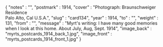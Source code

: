 {
  "notes" : "",
  "postmark" : 1914,
  "cover" : "Photograph: Braunschweiger Residence<br>Palo Alto, Cal U.S.A.",
  "slug" : "card134",
  "year" : 1914,
  "to" : "",
  "weight" : 131,
  "from" : "",
  "message" : "Myrt's writing: I have many good memories when I look at this home. About July, Aug, Sept. 1914",
  "image_back" : "myrts_postcards_1914_back_1.jpg",
  "image_front" : "myrts_postcards_1914_front_1.jpg"
}
